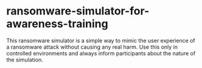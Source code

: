 # ransomware-simulator-for-awareness-training
This ransomware simulator is a simple way to mimic the user experience of a ransomware attack without causing any real harm. Use this only in controlled environments and always inform participants about the nature of the simulation.
